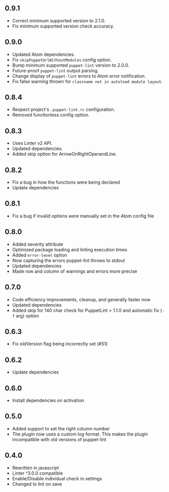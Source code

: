 ## 0.9.1
- Correct minimum supported version to 2.1.0.
- Fix minimum supported version check accuracy.

## 0.9.0
- Updated Atom dependencies.
- Fix `skipPuppetUrlWithoutModules` config option.
- Bump minimum supported `puppet-lint` version to 2.0.0.
- Future-proof `puppet-lint` output parsing.
- Change display of `puppet-lint` errors to Atom error notification.
- Fix false warning thrown for `classname not in autoload module layout`.

## 0.8.4
- Respect project's `.puppet-lint.rc` configuration.
- Removed functionless config option.

## 0.8.3
- Uses Linter v2 API.
- Updated dependencies.
- Added skip option for ArrowOnRightOperandLine.

## 0.8.2
- Fix a bug in how the functions were being declared
- Update dependencies

## 0.8.1
* Fix a bug if invalid options were manually set in the Atom config file

## 0.8.0
* Added severity attribute
* Optimized package loading and linting execution times
* Added `error-level` option
* Now capturing the errors puppet-lint throws to stdout
* Updated dependencies
* Made row and column of warnings and errors more precise

## 0.7.0
* Code efficiency improvements, cleanup, and generally faster now
* Updated dependencies
* Added skip for 140 char check for PuppetLint > 1.1.0 and automatic fix (`-f` arg) option

## 0.6.3
* Fix oldVersion flag being incorrectly set (#51)

## 0.6.2
* Update dependencies

## 0.6.0
* Install dependencies on activation

## 0.5.0
* Added support to set the right column number
* The plugin now uses a custom log format. This makes the plugin incompatible with old versions of puppet-lint

## 0.4.0
* Rewritten in javascript
* Linter ^3.0.0 compatible
* Enable/Disable individual check in settings
* Changed to lint on save
